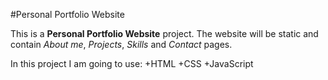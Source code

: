 #Personal Portfolio Website

This is a **Personal Portfolio Website** project. 
The website will be static and contain *About me*, *Projects*, *Skills* and *Contact* pages.

In this project I am going to use:
+HTML
+CSS
+JavaScript